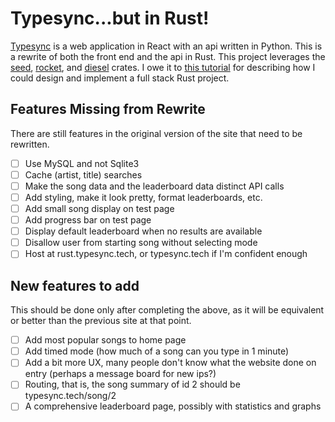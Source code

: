 # Typesync...but in Rust!

[Typesync](http://typesync.tech) is a web application in React with an api written in Python.  This is a rewrite of both the front end and the api in Rust.  This project leverages the [seed](), [rocket](), and [diesel]() crates.  I owe it to [this tutorial](https://erwabook.com/intro/index.html) for describing how I could design and implement a full stack Rust project.

## Features Missing from Rewrite

There are still features in the original version of the site that need to be rewritten.

- [ ] Use MySQL and not Sqlite3
- [ ] Cache (artist, title) searches
- [ ] Make the song data and the leaderboard data distinct API calls
- [ ] Add styling, make it look pretty, format leaderboards, etc.
- [ ] Add small song display on test page
- [ ] Add progress bar on test page
- [ ] Display default leaderboard when no results are available
- [ ] Disallow user from starting song without selecting mode
- [ ] Host at rust.typesync.tech, or typesync.tech if I'm confident enough

## New features to add

This should be done only after completing the above, as it will be equivalent or better than the previous site at that point.

- [ ] Add most popular songs to home page
- [ ] Add timed mode (how much of a song can you type in 1 minute)
- [ ] Add a bit more UX, many people don't know what the website done on entry (perhaps a message board for new ips?)
- [ ] Routing, that is, the song summary of id 2 should be typesync.tech/song/2
- [ ] A comprehensive leaderboard page, possibly with statistics and graphs
